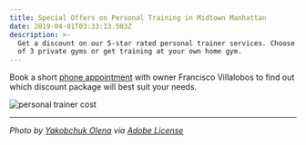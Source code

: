 ```yaml
---
title: Special Offers on Personal Training in Midtown Manhattan
date: 2019-04-01T03:33:13.503Z
description: >-
  Get a discount on our 5-star rated personal trainer services. Choose from one
  of 3 private gyms or get training at your own home gym.
---
```

Book a short [phone appointment](https://calendly.com/isfny/15min) with owner Francisco Villalobos to find out which discount package will best suit your needs. 

![personal trainer cost](/img/baby-boomer-fitness-nyc.png "personal trainer cost")
<br/>
<hr/>
<p class="smaller"><em>Photo by <a href="https://stock.adobe.com/contributor/205191830/yakobchuk-olena?load_type=author&prev_url=detail" target="blank">Yakobchuk Olena</a> via <a href="https://stock.adobe.com/license-terms" target="blank">Adobe License</a></p>
